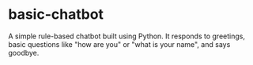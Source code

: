 # basic-chatbot
A simple rule-based chatbot built using Python. It responds to greetings, basic questions like "how are you" or "what is your name", and says goodbye.
